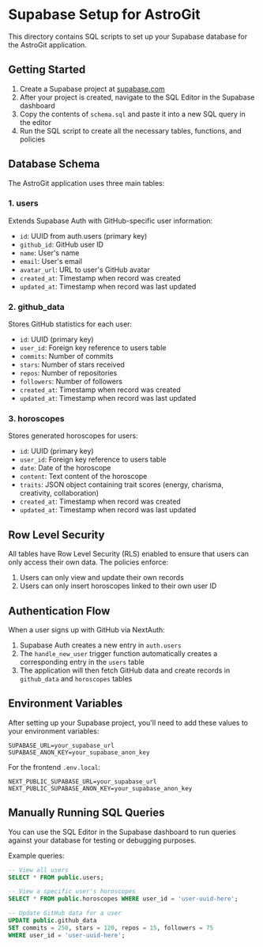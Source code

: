 # Supabase Setup for AstroGit

This directory contains SQL scripts to set up your Supabase database for the AstroGit application.

## Getting Started

1. Create a Supabase project at [supabase.com](https://supabase.com)
2. After your project is created, navigate to the SQL Editor in the Supabase dashboard
3. Copy the contents of `schema.sql` and paste it into a new SQL query in the editor
4. Run the SQL script to create all the necessary tables, functions, and policies

## Database Schema

The AstroGit application uses three main tables:

### 1. users

Extends Supabase Auth with GitHub-specific user information:

- `id`: UUID from auth.users (primary key)
- `github_id`: GitHub user ID
- `name`: User's name
- `email`: User's email
- `avatar_url`: URL to user's GitHub avatar
- `created_at`: Timestamp when record was created
- `updated_at`: Timestamp when record was last updated

### 2. github_data

Stores GitHub statistics for each user:

- `id`: UUID (primary key)
- `user_id`: Foreign key reference to users table
- `commits`: Number of commits
- `stars`: Number of stars received
- `repos`: Number of repositories
- `followers`: Number of followers
- `created_at`: Timestamp when record was created
- `updated_at`: Timestamp when record was last updated

### 3. horoscopes

Stores generated horoscopes for users:

- `id`: UUID (primary key)
- `user_id`: Foreign key reference to users table
- `date`: Date of the horoscope
- `content`: Text content of the horoscope
- `traits`: JSON object containing trait scores (energy, charisma, creativity, collaboration)
- `created_at`: Timestamp when record was created
- `updated_at`: Timestamp when record was last updated

## Row Level Security

All tables have Row Level Security (RLS) enabled to ensure that users can only access their own data. The policies enforce:

1. Users can only view and update their own records
2. Users can only insert horoscopes linked to their own user ID

## Authentication Flow

When a user signs up with GitHub via NextAuth:

1. Supabase Auth creates a new entry in `auth.users`
2. The `handle_new_user` trigger function automatically creates a corresponding entry in the `users` table
3. The application will then fetch GitHub data and create records in `github_data` and `horoscopes` tables

## Environment Variables

After setting up your Supabase project, you'll need to add these values to your environment variables:

```
SUPABASE_URL=your_supabase_url
SUPABASE_ANON_KEY=your_supabase_anon_key
```

For the frontend `.env.local`:
```
NEXT_PUBLIC_SUPABASE_URL=your_supabase_url
NEXT_PUBLIC_SUPABASE_ANON_KEY=your_supabase_anon_key
```

## Manually Running SQL Queries

You can use the SQL Editor in the Supabase dashboard to run queries against your database for testing or debugging purposes.

Example queries:

```sql
-- View all users
SELECT * FROM public.users;

-- View a specific user's horoscopes
SELECT * FROM public.horoscopes WHERE user_id = 'user-uuid-here';

-- Update GitHub data for a user
UPDATE public.github_data 
SET commits = 250, stars = 120, repos = 15, followers = 75
WHERE user_id = 'user-uuid-here';
``` 